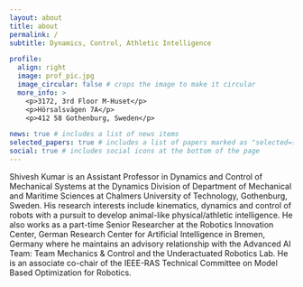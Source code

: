 ```yaml
---
layout: about
title: about
permalink: /
subtitle: Dynamics, Control, Athletic Intelligence

profile:
  align: right
  image: prof_pic.jpg
  image_circular: false # crops the image to make it circular
  more_info: >
    <p>3172, 3rd Floor M-Huset</p>
    <p>Hörsalsvägen 7A</p>
    <p>412 58 Gothenburg, Sweden</p>

news: true # includes a list of news items
selected_papers: true # includes a list of papers marked as "selected={true}"
social: true # includes social icons at the bottom of the page
---
```


Shivesh Kumar is an Assistant Professor in Dynamics and Control of Mechanical Systems at the Dynamics Division of Department of Mechanical and Maritime Sciences at Chalmers University of Technology, Gothenburg, Sweden. His research interests include kinematics, dynamics and control of robots with a pursuit to develop animal-like physical/athletic intelligence. He also works as a part-time Senior Researcher at the Robotics Innovation Center, German Research Center for Artificial Intelligence in Bremen, Germany where he maintains an advisory relationship with the Advanced AI Team: Team Mechanics & Control and the Underactuated Robotics Lab. He is an associate co-chair of the IEEE-RAS Technical Committee on Model Based Optimization for Robotics.
